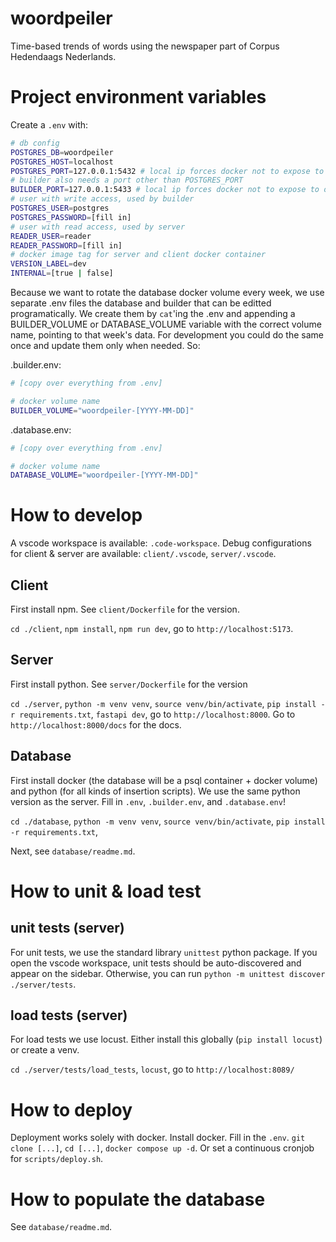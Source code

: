 # woordpeiler
Time-based trends of words using the newspaper part of Corpus Hedendaags Nederlands.

# Project environment variables
Create a `.env` with:
```sh
# db config
POSTGRES_DB=woordpeiler
POSTGRES_HOST=localhost
POSTGRES_PORT=127.0.0.1:5432 # local ip forces docker not to expose to outside
# builder also needs a port other than POSTGRES_PORT
BUILDER_PORT=127.0.0.1:5433 # local ip forces docker not to expose to outside
# user with write access, used by builder
POSTGRES_USER=postgres
POSTGRES_PASSWORD=[fill in]
# user with read access, used by server
READER_USER=reader
READER_PASSWORD=[fill in]
# docker image tag for server and client docker container
VERSION_LABEL=dev
INTERNAL=[true | false]
```

Because we want to rotate the database docker volume every week, we use separate .env files the database and builder that can be editted programatically.
We create them by `cat`'ing the .env and appending a BUILDER_VOLUME or DATABASE_VOLUME variable with the correct volume name, pointing to that week's data.
For development you could do the same once and update them only when needed. So:

.builder.env:
```sh
# [copy over everything from .env]

# docker volume name
BUILDER_VOLUME="woordpeiler-[YYYY-MM-DD]"
```

.database.env:
```sh
# [copy over everything from .env]

# docker volume name
DATABASE_VOLUME="woordpeiler-[YYYY-MM-DD]"
```

# How to develop
A vscode workspace is available: `.code-workspace`.
Debug configurations for client & server are available: `client/.vscode`, `server/.vscode`.

## Client
First install npm. See `client/Dockerfile` for the version.

`cd ./client`, `npm install`, `npm run dev`, go to `http://localhost:5173`.

## Server
First install python. See `server/Dockerfile` for the version

`cd ./server`, `python -m venv venv`, `source venv/bin/activate`, `pip install -r requirements.txt`, `fastapi dev`, go to `http://localhost:8000`. Go to `http://localhost:8000/docs` for the docs.

## Database
First install docker (the database will be a psql container + docker volume) and python (for all kinds of insertion scripts). We use the same python version as the server.
Fill in `.env`, `.builder.env`, and `.database.env`!

`cd ./database`, `python -m venv venv`, `source venv/bin/activate`, `pip install -r requirements.txt`, 

Next, see `database/readme.md`.

# How to unit & load test

## unit tests (server)
For unit tests, we use the standard library `unittest` python package. If you open the vscode workspace, unit tests should be auto-discovered and appear on the sidebar. Otherwise, you can run `python -m unittest discover ./server/tests`.

## load tests (server)
For load tests we use locust. Either install this globally (`pip install locust`) or create a venv.

`cd ./server/tests/load_tests`, `locust`, go to `http://localhost:8089/`

# How to deploy
Deployment works solely with docker.
Install docker. Fill in the `.env`.
`git clone [...]`, `cd [...]`, `docker compose up -d`.
Or set a continuous cronjob for `scripts/deploy.sh`. 

# How to populate the database
See `database/readme.md`.